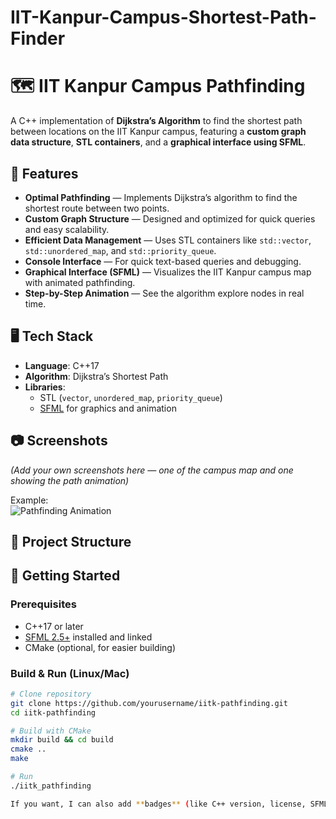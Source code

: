 # IIT-Kanpur-Campus-Shortest-Path-Finder
# 🗺️ IIT Kanpur Campus Pathfinding  
A C++ implementation of **Dijkstra’s Algorithm** to find the shortest path between locations on the IIT Kanpur campus, featuring a **custom graph data structure**, **STL containers**, and a **graphical interface using SFML**.  

## 📌 Features  
- **Optimal Pathfinding** — Implements Dijkstra’s algorithm to find the shortest route between two points.  
- **Custom Graph Structure** — Designed and optimized for quick queries and easy scalability.  
- **Efficient Data Management** — Uses STL containers like `std::vector`, `std::unordered_map`, and `std::priority_queue`.  
- **Console Interface** — For quick text-based queries and debugging.  
- **Graphical Interface (SFML)** — Visualizes the IIT Kanpur campus map with animated pathfinding.  
- **Step-by-Step Animation** — See the algorithm explore nodes in real time.  

## 🖥️ Tech Stack  
- **Language**: C++17  
- **Algorithm**: Dijkstra’s Shortest Path  
- **Libraries**:  
  - STL (`vector`, `unordered_map`, `priority_queue`)  
  - [SFML](https://www.sfml-dev.org/) for graphics and animation  

## 📷 Screenshots  
*(Add your own screenshots here — one of the campus map and one showing the path animation)*  

Example:  
![Pathfinding Animation](screenshots/demo.gif)  

## 📂 Project Structure  

## 🚀 Getting Started  

### Prerequisites  
- C++17 or later  
- [SFML 2.5+](https://www.sfml-dev.org/download.php) installed and linked  
- CMake (optional, for easier building)  

### Build & Run (Linux/Mac)  
```bash
# Clone repository
git clone https://github.com/yourusername/iitk-pathfinding.git
cd iitk-pathfinding

# Build with CMake
mkdir build && cd build
cmake ..
make

# Run
./iitk_pathfinding

If you want, I can also add **badges** (like C++ version, license, SFML used) so your GitHub page looks even more professional. That would make it pop visually.
